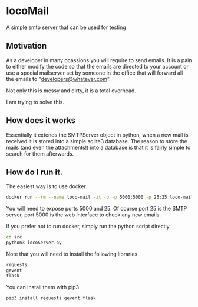 # locoMail
A simple smtp server that can be used for testing

## Motivation
As a developer in many ocassions you will require to send emails. It is a pain to either modify the code so that
the emails are directed to your account or use a special mailserver set by someone in the office that will forward
all the emails to "developers@whatever.com".

Not only this is messy and dirty, it is a total overhead.

I am trying to solve this.

## How does it works
Essentially it extends the SMTPServer object in python, when a new mail is received it is stored into a simple
sqlite3 database. The reason to store the mails (and even the attachments!) into a database is that it is fairly
simple to search for them afterwards.

## How do I run it.
The easiest way is to use docker

```bash
docker run --rm --name loco-mail -it -p -p 5000:5000 -p 25:25 loco-mail
```

You will need to expose ports 5000 and 25. Of course port 25 is the SMTP server, port 5000 is the web interface
to check any new emails.

If you prefer not to run docker, simply run the python script directly

```bash
cd src
python3 locoServer.py
```

Note that you will need to install the following libraries

```bash
requests
gevent
flask
```

You can install them with pip3

```bash
pip3 install requests gevent flask
```